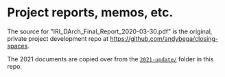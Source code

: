 Project reports, memos, etc.
===================

The source for "IRI_DArch_Final_Report_2020-03-30.pdf" is the original, private project development repo at https://github.com/andybega/closing-spaces.

The 2021 documents are copied over from the [`2021-update/`](../2021-update/) folder in this repo.
